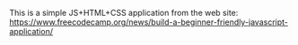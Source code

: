 This is a simple JS+HTML+CSS application from the web site:
https://www.freecodecamp.org/news/build-a-beginner-friendly-javascript-application/